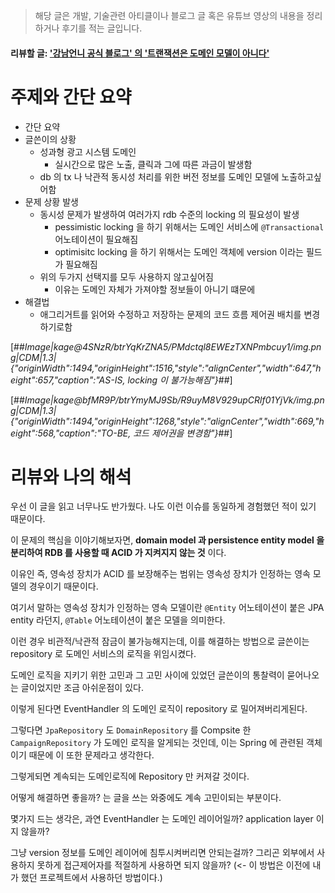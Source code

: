 > 해당 글은 개발, 기술관련 아티클이나 블로그 글 혹은 유튜브 영상의 내용을 정리하거나 후기를 적는 글입니다.

#### 리뷰할 글: ['강남언니 공식 블로그' 의 '트랜잭션은 도메인 모델이 아니다'](https://blog.gangnamunni.com/post/isolate-transaction-from-domain-model)

# 주제와 간단 요약

- 간단 요약
- 글쓴이의 상황
  - 성과형 광고 시스템 도메인
    - 실시간으로 많은 노출, 클릭과 그에 따른 과금이 발생함
  - db 의 tx 나 낙관적 동시성 처리를 위한 버전 정보를 도메인 모델에 노출하고싶어함
- 문제 상황 발생
  - 동시성 문제가 발생하여 여러가지 rdb 수준의 locking 의 필요성이 발생
    - pessimistic locking 을 하기 위해서는 도메인 서비스에 `@Transactional` 어노테이션이 필요해짐
    - optimisitc locking 을 하기 위해서는 도메인 객체에 version 이라는 필드가 필요해짐
  - 위의 두가지 선택지를 모두 사용하지 않고싶어짐
    - 이유는 도메인 자체가 가져야할 정보들이 아니기 떄문에
- 해결법
  - 애그리거트를 읽어와 수정하고 저장하는 문제의 코드 흐름 제어권 배치를 변경하기로함

[##_Image|kage@4SNzR/btrYqKrZNA5/PMdctql8EWEzTXNPmbcuy1/img.png|CDM|1.3|{"originWidth":1494,"originHeight":1516,"style":"alignCenter","width":647,"height":657,"caption":"AS-IS, locking 이 불가능해짐"}_##]

[##_Image|kage@bfMR9P/btrYmyMJ9Sb/R9uyM8V929upCRlf01YjVk/img.png|CDM|1.3|{"originWidth":1494,"originHeight":1268,"style":"alignCenter","width":669,"height":568,"caption":"TO-BE, 코드 제어권을 변경함"}_##]

# 리뷰와 나의 해석

우선 이 글을 읽고 너무나도 반가웠다. 나도 이런 이슈를 동일하게 경험했던 적이 있기 때문이다.

이 문제의 핵심을 이야기해보자면, **domain model 과 persistence entity model 을 분리하여 RDB 를 사용할 때 ACID 가 지켜지지 않는 것** 이다.

이유인 즉, 영속성 장치가 ACID 를 보장해주는 범위는 영속성 장치가 인정하는 영속 모델의 경우이기 때문이다.

여기서 말하는 영속성 장치가 인정하는 영속 모델이란 `@Entity` 어노테이션이 붙은 JPA entity 라던지, `@Table` 어노테이션이 붙은 모델을 의미한다.

이런 경우 비관적/낙관적 잠금이 불가능해지는데, 이를 해결하는 방법으로 글쓴이는 repository 로 도메인 서비스의 로직을 위임시켰다.

도메인 로직을 지키기 위한 고민과 그 고민 사이에 있었던 글쓴이의 통찰력이 묻어나오는 글이었지만 조금 아쉬운점이 있다.

이렇게 된다면 EventHandler 의 도메인 로직이 repository 로 밀어져버리게된다.

그렇다면 `JpaRepository` 도 `DomainRepository` 를 Compsite 한 `CampaignRepository` 가 도메인 로직을 알게되는 것인데, 이는 Spring 에 관련된 객체이기 때문에 이 또한 문제라고 생각한다.

그렇게되면 계속되는 도메인로직에 Repository 만 커져갈 것이다.

어떻게 해결하면 좋을까? 는 글을 쓰는 와중에도 계속 고민이되는 부분이다.

몇가지 드는 생각은, 과연 EventHandler 는 도메인 레이어일까? application layer 이지 않을까?

그냥 version 정보를 도메인 레이어에 침투시켜버리면 안되는걸까? 그리곤 외부에서 사용하지 못하게 접근제어자를 적절하게 사용하면 되지 않을까? (<- 이 방법은 이전에 내가 했던 프로젝트에서 사용하던 방법이다.)
